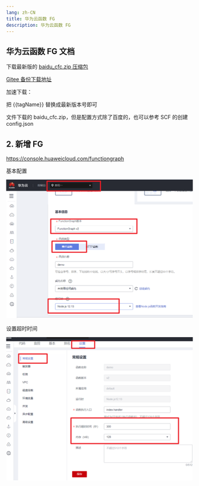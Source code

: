 ```yaml
---
lang: zh-CN
title: 华为云函数 FG
description: 华为云函数 FG
---
```


## 华为云函数 FG 文档 <TestedVersion type="fg" />

下载最新版的 [baidu_cfc.zip 压缩包](https://github.com/Kudouran/BiliTools/releases/latest)

[Gitee 备份下载地址](https://gitee.com/Kudouran/BiliTools/releases/)

加速下载：
<MyLink :href="downloadUrl"></MyLink>

把 {{tagName}} 替换成最新版本号即可

文件下载的 baidu_cfc.zip，但是配置方式除了百度的，也可以参考 SCF 的创建 config.json

## 2. 新增 FG

<https://console.huaweicloud.com/functiongraph>

基本配置

![fg-create](/images/fg-create.png)

设置超时时间

![fg-timeout](/images/fg-timeout.png)

<script setup>
import { storeToRefs } from 'pinia';
import { useReleasesStore } from '@stores/releases';

const { tagName } = storeToRefs(useReleasesStore());
const ghproxy = __GLOBAL_GHPROXY__
const downloadUrl = `https://${ghproxy}/https://github.com/Kudouran/BiliTools/releases/download/${tagName.value}/baidu_cfc.zip`
</script>
